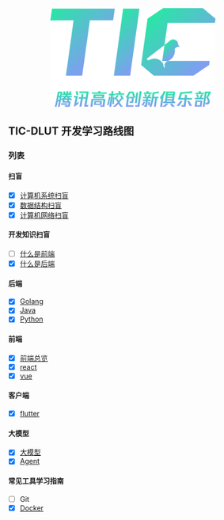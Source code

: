 <div align="center">
    <img src="assets/logo.png" height="200" />
</div>

## TIC-DLUT 开发学习路线图

### 列表

#### 扫盲

- [x] [计算机系统扫盲](BasicCS/OS.md)
- [x] [数据结构扫盲](BasicCS/DataStructures.md)
- [x] [计算机网络扫盲](BasicCS/ComputerNetwork.md)

#### 开发知识扫盲

- [ ] [什么是前端](BasicDevelop/frontend.md)
- [x] [什么是后端](BasicDevelop/backend.md)

#### 后端

- [x] [Golang](Go.md)
- [x] [Java](Java.md)
- [x] [Python](Python.md)

#### 前端

- [x] [前端总览](Front-end/Front-end.md)
- [x] [react](Front-end/React.md)
- [x] [vue](Front-end/Vue.md)

#### 客户端

- [x] [flutter](./flutter/)

#### 大模型

- [x] [大模型](LLM.md)
- [x] [Agent](Agent.md)

#### 常见工具学习指南

- [ ] Git
- [x] [Docker](tools/docker.md)